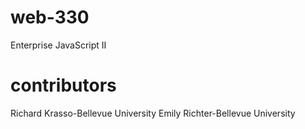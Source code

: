 # web-330
Enterprise JavaScript II

# contributors
Richard Krasso-Bellevue University
Emily Richter-Bellevue University
